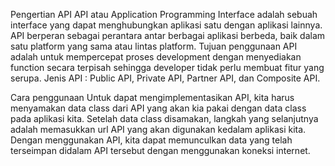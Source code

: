 Pengertian API
API atau Application Programming Interface adalah sebuah interface yang dapat menghubungkan aplikasi satu dengan aplikasi lainnya. API berperan sebagai perantara antar berbagai aplikasi berbeda, baik dalam satu platform yang sama atau lintas platform. Tujuan penggunaan API adalah untuk mempercepat proses development dengan menyediakan function secara terpisah sehingga developer tidak perlu membuat fitur yang serupa. Jenis API : Public API, Private API, Partner API, dan Composite API.

Cara penggunaan
Untuk dapat mengimplementasikan API, kita harus menyamakan data class dari API yang akan kia pakai dengan data class pada aplikasi kita. Setelah data class disamakan, langkah yang selanjutnya adalah memasukkan url API yang akan digunakan kedalam aplikasi kita. Dengan menggunakan API, kita dapat memunculkan data yang telah terseimpan didalam API tersebut dengan menggunakan koneksi internet.
